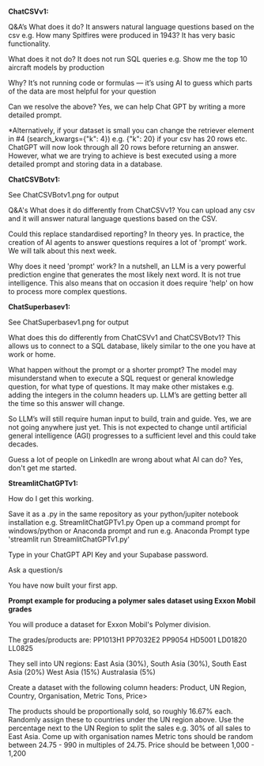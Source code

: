 **ChatCSVv1:**

Q&A’s
What does it do?
It answers natural language questions based on the csv e.g. How many Spitfires were produced in 1943?
It has very basic functionality.

What does it not do?
It does not run SQL queries e.g. Show me the top 10 aircraft models by production

Why?
It’s not running code or formulas — it’s using AI to guess which parts of the data are most helpful for your question

Can we resolve the above?
Yes, we can help Chat GPT by writing a more detailed prompt.

*Alternatively, if your dataset is small you can change the retriever element in #4 (search_kwargs={"k": 4}) e.g. {"k": 20} if your csv has 20 rows etc. 
ChatGPT will now look through all 20 rows before returning an answer. 
However, what we are trying to achieve is best executed using a more detailed prompt and storing data in a database.


**ChatCSVBotv1:**

See ChatCSVBotv1.png for output

Q&A's
What does it do differently from ChatCSVv1?
You can upload any csv and it will answer natural language questions based on the CSV.

Could this replace standardised reporting?
In theory yes. In practice, the creation of AI agents to answer questions requires a lot of 'prompt' work. We will talk about this next week.

Why does it need 'prompt' work?
In a nutshell, an LLM is a very powerful prediction engine that generates the most likely next word. It is not true intelligence.
This also means that on occasion it does require 'help' on how to process more complex questions.


**ChatSuperbasev1:**

See ChatSuperbasev1.png for output

What does this do differently from ChatCSVv1 and ChatCSVBotv1?
This allows us to connect to a SQL database, likely similar to the one you have at work or home.

What happen without the prompt or a shorter prompt?
The model may misunderstand when to execute a SQL request or general knowledge question, for what type of questions. It may make other mistakes e.g. adding the integers in the column headers up.
LLM’s are getting better all the time so this answer will change. 

So LLM’s will still require human input to build, train and guide.
Yes, we are not going anywhere just yet. This is not expected to change until artificial general intelligence (AGI) progresses to a sufficient level and this could take decades.

Guess a lot of people on LinkedIn are wrong about what AI can do?
Yes, don't get me started.


**StreamlitChatGPTv1:**

How do I get this working.

Save it as a .py in the same repository as your python/jupiter notebook installation e.g. StreamlitChatGPTv1.py
Open up a command prompt for windows/python or Anaconda prompt and run e.g. Anaconda Prompt
type 'streamlit run StreamlitChatGPTv1.py'

Type in your ChatGPT API Key and your Supabase password.

Ask a question/s

You have now built your first app.


**Prompt example for producing a polymer sales dataset using Exxon Mobil grades**

You will produce a dataset for Exxon Mobil's Polymer division.

The grades/products are:
PP1013H1
PP7032E2
PP9054
HD5001
LD01820
LL0825

They sell into UN regions:
East Asia (30%),
South Asia (30%),
South East Asia (20%)
West Asia (15%)
Australasia (5%)

Create a dataset with the following column headers:
Product, UN Region, Country, Organisation, Metric Tons, Price>

The products should be proportionally sold, so roughly 16.67% each. 
Randomly assign these to countries under the UN region above. Use the percentage next to the UN Region to split the sales e.g. 30% of all sales to East Asia.
Come up with organisation names
Metric tons should be random between 24.75 - 990 in multiples of 24.75.
Price should be between 1,000 - 1,200
